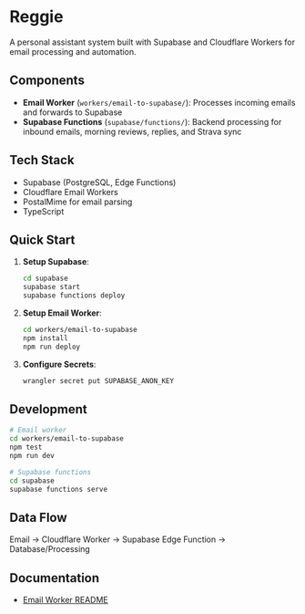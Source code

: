 # Reggie

A personal assistant system built with Supabase and Cloudflare Workers for email processing and automation.

## Components

- **Email Worker** (`workers/email-to-supabase/`): Processes incoming emails and forwards to Supabase
- **Supabase Functions** (`supabase/functions/`): Backend processing for inbound emails, morning reviews, replies, and Strava sync

## Tech Stack

- Supabase (PostgreSQL, Edge Functions)
- Cloudflare Email Workers
- PostalMime for email parsing
- TypeScript

## Quick Start

1. **Setup Supabase**:

   ```bash
   cd supabase
   supabase start
   supabase functions deploy
   ```

2. **Setup Email Worker**:

   ```bash
   cd workers/email-to-supabase
   npm install
   npm run deploy
   ```

3. **Configure Secrets**:
   ```bash
   wrangler secret put SUPABASE_ANON_KEY
   ```

## Development

```bash
# Email worker
cd workers/email-to-supabase
npm test
npm run dev

# Supabase functions
cd supabase
supabase functions serve
```

## Data Flow

Email → Cloudflare Worker → Supabase Edge Function → Database/Processing

## Documentation

- [Email Worker README](./workers/email-to-supabase/README.md)
